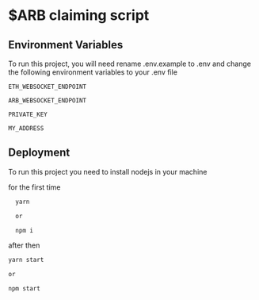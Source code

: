 # $ARB claiming script

## Environment Variables

To run this project, you will need rename .env.example to .env and change the following environment variables to your .env file

`ETH_WEBSOCKET_ENDPOINT`

`ARB_WEBSOCKET_ENDPOINT`

`PRIVATE_KEY`

`MY_ADDRESS`

## Deployment

To run this project you need to install nodejs in your machine

for the first time

```bash
  yarn

  or

  npm i
```

after then

```bash
yarn start

or

npm start
```
